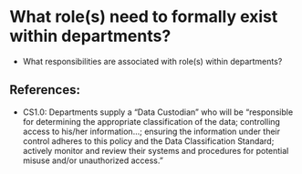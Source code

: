 # What role(s) need to formally exist within departments? 

* What responsibilities are associated with role(s) within departments?

## References:

* CS1.0: Departments supply a “Data Custodian” who will be “responsible for determining the appropriate classification of the data; controlling access to his/her information...; ensuring the information under their control adheres to this policy and the Data Classification Standard; actively monitor and review their systems and procedures for potential misuse and/or unauthorized access.”

